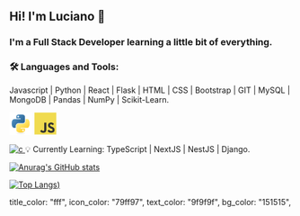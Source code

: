 ## Hi! I'm Luciano 👋

### I'm a Full Stack Developer learning a little bit of everything.


<h3 align="left">🛠️ Languages and Tools:</h3>
Javascript | Python | React | Flask | HTML | CSS | Bootstrap | GIT | MySQL | MongoDB | Pandas |
NumPy | Scikit-Learn. 

<p align="left">
<img src="https://github.com/devicons/devicon/blob/master/icons/python/python-original.svg" alt="c" width="40" height="40"/>
<img src="https://github.com/devicons/devicon/blob/master/icons/javascript/javascript-original.svg" alt="c" width="40" height="40"/>
</p>
<a href="https://www.cprogramming.com/" target="_blank"> <img src="https://devicons.github.io/devicon/devicon.git/icons/c/c-original.svg" alt="c" width="40" height="40"/> </a>
💡 Currently Learning: TypeScript | NextJS | NestJS | Django.

[![Anurag's GitHub stats](https://github-readme-stats.vercel.app/api?username=Luciano-C&show_icons=true&theme=dark)](https://github.com/anuraghazra/github-readme-stats)

[![Top Langs](https://github-readme-stats.vercel.app/api/top-langs/?username=Luciano-C&layout=compact&theme=dark))](https://github.com/Luciano-C/github-readme-stats)

 title_color: "fff",
    icon_color: "79ff97",
    text_color: "9f9f9f",
    bg_color: "151515",